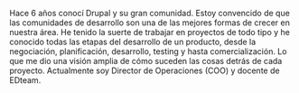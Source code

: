 Hace 6 años conocí Drupal y su gran comunidad. Estoy convencido de que las comunidades de desarrollo son una de las mejores formas de crecer en nuestra área. He tenido la suerte de trabajar en proyectos de todo tipo y he conocido todas las etapas del desarrollo de un producto, desde la negociación, planificación, desarrollo, testing y hasta comercialización. Lo que me dio una visión amplia de cómo suceden las cosas detrás de cada proyecto. Actualmente soy Director de Operaciones (COO) y docente de EDteam.

